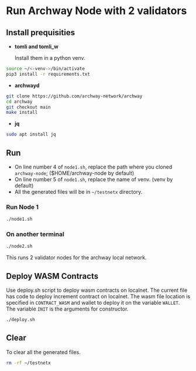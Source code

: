 # Run Archway Node with 2 validators


## Install prequisities

- **tomli and tomli_w**

    Install them in a python venv.
```sh
source ~/<-venv->/bin/activate
pip3 install -r requirements.txt
```
- **archwayd**
```sh
git clone https://github.com/archway-network/archway
cd archway
git checkout main
make install
```
- **jq**
```sh
sudo apt install jq
```


## Run 
- On line number 4 of `node1.sh`, replace the path where you cloned `archway-node`; ($HOME/archway-node by default)
- On line number 5 of `node1.sh`, replace the name of venv. (venv by default)
- All the generated files will be in `~/testnetx` directory.
### Run Node 1
```sh
./node1.sh
```

### On another terminal
```sh
./node2.sh
```
This runs 2 validator nodes for the archway local network.

## Deploy WASM Contracts
Use deploy.sh script to deploy wasm contracts on localnet. The current file has code to deploy increment contract on localnet. The wasm file location is specified in `CONTRACT_WASM` and wallet to deploy it on the variable `WALLET`. The variable `INIT` is the arguments for constructor.
```sh
./deploy.sh
```

## Clear
To clear all the generated files.
```sh
rm -rf ~/testnetx
```